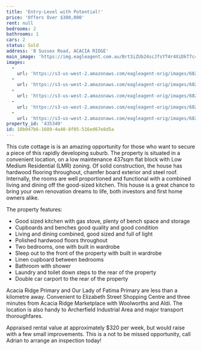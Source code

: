 ```yaml
---
title: 'Entry-Level with Potential!'
price: 'Offers Over $300,000'
rent: null
bedrooms: 2
bathrooms: 1
cars: 2
status: Sold
address: '8 Sussex Road, ACACIA RIDGE'
main_image: 'https://img.eagleagent.com.au/Brt3iZUb24scJfsYT4r4XiDkT7c=/1280x854/smart/https://s3-us-west-2.amazonaws.com/eagleagent-orig/images/6823459/121485018-image-M.jpg'
images:
  -
    url: 'https://s3-us-west-2.amazonaws.com/eagleagent-orig/images/6823463/121485018-image-D.jpg'
  -
    url: 'https://s3-us-west-2.amazonaws.com/eagleagent-orig/images/6823462/121485018-image-C.jpg'
  -
    url: 'https://s3-us-west-2.amazonaws.com/eagleagent-orig/images/6823461/121485018-image-B.jpg'
  -
    url: 'https://s3-us-west-2.amazonaws.com/eagleagent-orig/images/6823460/121485018-image-A.jpg'
  -
    url: 'https://s3-us-west-2.amazonaws.com/eagleagent-orig/images/6823459/121485018-image-M.jpg'
property_id: '435349'
id: 10b047b6-1689-4a40-8f05-516ed67e8d5a
---
```

This cute cottage is is an amazing opportunity for those who want to secure a piece of this rapidly developing suburb. The property is situated in a convenient location, on a low maintenance 437sqm flat block with Low Medium Residential (LMR) zoning. Of solid construction, the house has hardwood flooring throughout, chamfer board exterior and steel roof. Internally, the rooms are well proportioned and functional with a combined living and dining off the good-sized kitchen. This house is a great chance to bring your own renovation dreams to life, both investors and first home owners alike.

The property features:

*  Good sized kitchen with gas stove, plenty of bench space and storage
*  Cupboards and benches good quality and good condition
*  Living and dining combined, good sized and full of light
*  Polished hardwood floors throughout
*  Two bedrooms, one with built in wardrobe
*  Sleep out to the front of the property with built in wardrobe
*  Linen cupboard between bedrooms
*  Bathroom with shower
*  Laundry and toilet down steps to the rear of the property
*  Double car carport to the rear of the property

Acacia Ridge Primary and Our Lady of Fatima Primary are less than a kilometre away. Convenient to Elizabeth Street Shopping Centre and three minutes from Acacia Ridge Marketplace with Woolworths and Aldi. The location is also handy to Archerfield Industrial Area and major transport thoroughfares.

Appraised rental value at approximately $320 per week, but would raise with a few small improvements. This is a not to be missed opportunity, call Adrian to arrange an inspection today!